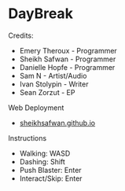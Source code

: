 # DayBreak

Credits: 
- Emery Theroux - Programmer
- Sheikh Safwan - Programmer
- Danielle Hopfe - Programmer
- Sam N - Artist/Audio
- Ivan Stolypin - Writer
- Sean Zorzut - EP

Web Deployment
- [sheikhsafwan.github.io](https://sheikhsafwan.github.io/)

Instructions
- Walking: WASD
- Dashing: Shift
- Push Blaster: Enter
- Interact/Skip: Enter
